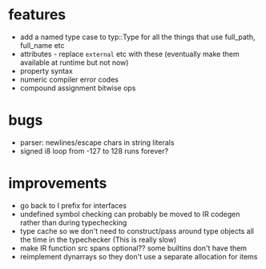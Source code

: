 # features
* add a named type case to typ::Type for all the things that use full_path, full_name etc
* attributes - replace `external` etc with these (eventually make them available at runtime but not now)
* property syntax
* numeric compiler error codes
* compound assignment bitwise ops

# bugs
* parser: newlines/escape chars in string literals
* signed i8 loop from -127 to 128 runs forever? 

# improvements
* go back to I prefix for interfaces
* undefined symbol checking can probably be moved to IR codegen rather than during typechecking 
* type cache so we don't need to construct/pass around type objects all the time in the typechecker (This is really slow)
* make IR function src spans optional?? some builtins don't have them
* reimplement dynarrays so they don't use a separate allocation for items

